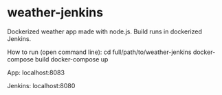 # weather-jenkins
Dockerized weather app made with node.js. 
Build runs in dockerized Jenkins.

How to run (open command line):
cd full/path/to/weather-jenkins
docker-compose build
docker-compose up

App:
localhost:8083

Jenkins:
localhost:8080
